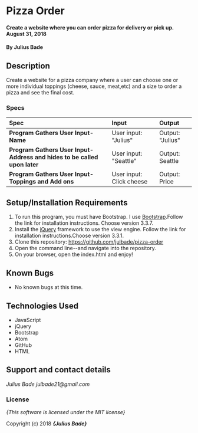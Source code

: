 # Pizza Order

#### Create a website where you can order pizza for delivery or pick up. August 31, 2018

#### By **Julius Bade**

## Description

Create a website for a pizza company where a user can choose one or more individual toppings (cheese, sauce, meat,etc) and a size to order a pizza and see the final cost.


### Specs
| Spec | Input | Output |
| :-------------     | :------------- | :------------- |
| **Program Gathers User Input-Name** | User input: "Julius" | Output: "Julius" |
| **Program Gathers User Input-Address and hides to be called upon later** | User input: "Seattle" | Output: Seattle|
| **Program Gathers User Input-Toppings and Add ons** | User input: Click cheese | Output: Price |



## Setup/Installation Requirements

1. To run this program, you must have Bootstrap. I use [Bootstrap](https://getbootstrap.com/docs/3.3/).Follow the link for installation instructions. Choose version 3.3.7.
2. Install the [jQuery](https://jquery.com/download/) framework to use the view engine. Follow the link for installation instructions.Choose version 3.3.1.
3. Clone this repository: https://github.com/julbade/pizza-order
4. Open the command line--and navigate into the repository.
5. On your browser, open the index.html and enjoy!

## Known Bugs
* No known bugs at this time.

## Technologies Used
* JavaScript
* jQuery
* Bootstrap
* Atom
* GitHub
* HTML

## Support and contact details


_Julius Bade julbade21@gmail.com_

### License

*{This software is licensed under the MIT license}*

Copyright (c) 2018 **_{Julius Bade}_**
